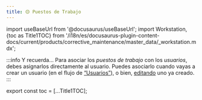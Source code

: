 ```yaml
---
title: 🟡 Puestos de Trabajo
---
```


import useBaseUrl from '@docusaurus/useBaseUrl'; 
import Workstation, {toc as Title1TOC} from '/i18n/es/docusaurus-plugin-content-docs/current/products/corrective_maintenance/master_data/_workstation.mdx'; 

<Workstation/>

:::info Y recuerda...
Para asociar los _puestos de trabajo_ con los _usuarios_, debes asignarlos directamente al usuario. Puedes asociarlo cuando vayas a crear un usuario (en el flujo de [“Usuarios”](/docs/products/corrective_maintenance/master_data/users)), o bien, [editando](/docs/documentation/admin/users) uno ya creado. 
:::

export const toc = [...Title1TOC];
